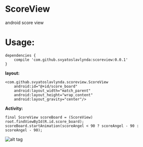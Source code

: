 # ScoreView
android score view

<h1><b>Usage:</b></h1>

```
dependencies {
    compile 'com.github.svyatoslavlynda:scoreview:0.0.1'
}
```

<b>layout:</b>

```
<com.githab.svyatoslavlynda.scoreview.ScoreView
	android:id="@+id/score_board"
	android:layout_width="match_parent"
	android:layout_height="wrap_content"
	android:layout_gravity="center"/>
```

<b>Activity:</b>

```
final ScoreView scoreBoard = (ScoreView) root.findViewById(R.id.score_board);
scoreBoard.startAnimation(scoreAngel < 90 ? scoreAngel - 90 : scoreAngel - 90);
```

![alt tag](https://raw.githubusercontent.com/SvyatoslavLynda/ScoreView/master/scoreview.png)
